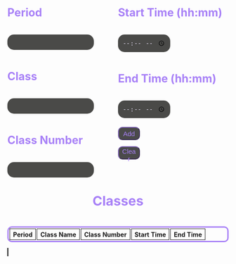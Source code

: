 <html>
<style>
  .table {
    border: #a881f7 solid;
    border-radius: 10px;
    border-collapse:separate;
  }
  .cell {
    border: 1px solid;
    text-align: center;
  }
  .container {
  }
  input {
    padding: 10px;
    background-color: #4a4a48;
    border: 0px;
    color: #e7dff7;
    border-radius: 15px;
  }
  input:focus, textarea:focus, select:focus{
    outline: none;
  }
  h3 {
    color: #a881f7;
    padding: 10px;
    padding-left: 0px;
    font-size: 25px;
  }
  .title {
    color: #a881f7;
    padding: 10px;
    font-size: 30px;
    text-align: center;
  }
  .button {
    border-radius: 10px;
    width: 50px;
    height: 30px;
    background: #4a4a4a;
    font-size: 15px;
    color: #a881f7;
    border-color: #775cad;
  }
  .timerButton {
    border-radius: 10px;
    background: #4a4a4a;
    font-size: 15px;
    color: #a881f7;
    border-color: #775cad;
  }
  input::-webkit-outer-spin-button, input::-webkit-inner-spin-button {
    -webkit-appearance: none;
    margin: 0;
  }
  .texts1 {
    width: 50%;
    float: left;
  }
  .texts2 {
    width: 50%;
    float: left;
    padding-bottom: 20px;
  }
  .drop {
    border-radius: 10px;
    width: 50px;
    height: 30px;
    background: #4a4a4a;
    font-size: 15px;
    color: #a881f7;
    border-color: #775cad;
  }
</style>

<div class='container'>

  <div class='texts1'>    
    <h3> Period </h3>
        <input autocomplete="off" id='newPeriod' type='text' required>
    <h3> Class </h3>
        <input autocomplete="off" id='newClass' type='text' required>
    <h3> Class Number </h3>
        <input autocomplete="off" id='classNum' type='text' required>
  </div>
  <div class='texts2'>
    <h3> Start Time (hh:mm) </h3>
        <input autocomplete="off" id='newStart' type='time' required>
    <h3> End Time (hh:mm) </h3>
        <input autocomplete="off" id='newEnd' type='time' required>
  </div>
<br>
<br>
<button class='button' id='addClassButton' onclick="addSchedule()">Add</button>

<button class='button' id='remove'>Clear</button>
<br>
<br>
<h3 class="title"> Classes </h3>
        <table class="table" id="schedule" style="width: 100%; margin-left: auto; margin-right: auto;">
          <tr>
            <th class="cell">Period</th>
            <th class="cell">Class Name</th>
            <th class="cell">Class Number</th>
            <th class="cell">Start Time</th>
            <th class="cell">End Time</th>
          </tr>
        </table>
</div>

<img src="images/school_map.jpg" id="map" alt="map" usemap="#map" hidden>

<canvas id="canvas" width="652px" height="652px" style="border: 1px solid #000000;">
</canvas>


<script>
var c = document.getElementById("canvas");
var ctx2 = c.getContext("2d");
var img = document.getElementById("map");



if (img.complete) {
    ctx2.drawImage(img, 0, 0, 652, 652);
} else {
    img.onload = function () {
        ctx2.drawImage(img, 0, 0, 652, 652);    
    };
}

function storeCoordinate(room, xVal, yVal, array) {
    array.push({room: room, x: xVal, y: yVal});
}

var coords = [];

storeCoordinate("A101",347,507,coords)
storeCoordinate("A102",325,509,coords)
storeCoordinate("A107",302,501,coords)
storeCoordinate("A116",283,487,coords)
storeCoordinate("A124",261,484,coords)
storeCoordinate("A125",243,469,coords)
storeCoordinate("A126",228,445,coords)
storeCoordinate("A136",253,425,coords)
storeCoordinate("A138",267,436,coords)
storeCoordinate("A144",313,462,coords)
storeCoordinate("A148",325,437,coords)
storeCoordinate("A150",330,469,coords)
storeCoordinate("A151",349,471,coords)
storeCoordinate("B111",573,358,coords)
storeCoordinate("B113",594,356,coords)
storeCoordinate("B115",619,354,coords)
storeCoordinate("B121",592,239,coords)
storeCoordinate("B123",571,247,coords)
storeCoordinate("B125",551,255,coords)
storeCoordinate("B128",521,263,coords)
storeCoordinate("D101",450,260,coords)
storeCoordinate("D102",431,241,coords)
storeCoordinate("D103",463,247,coords)
storeCoordinate("D104",445,229,coords)
storeCoordinate("D111",471,203,coords)
storeCoordinate("D112",489,221,coords)
storeCoordinate("D113",485,189,coords)
storeCoordinate("D114",503,208,coords)
storeCoordinate("D115",499,176,coords)
storeCoordinate("D116",517,194,coords)
storeCoordinate("D117",513,162,coords)
storeCoordinate("D118",531,183,coords)
storeCoordinate("E101",435,175,coords)
storeCoordinate("E102",419,169,coords)
storeCoordinate("E103",451,153,coords)
storeCoordinate("E104",427,144,coords)
storeCoordinate("E105",461,129,coords)
storeCoordinate("E106",437,119,coords)
storeCoordinate("G101",373,215,coords)
storeCoordinate("G102",345,213,coords)
storeCoordinate("G103",374,199,coords)
storeCoordinate("G104",346,353,coords)
storeCoordinate("G111",349,162,coords)
storeCoordinate("G112",377,163,coords)
storeCoordinate("G113",350,143,coords)
storeCoordinate("G114",377,144,coords)
storeCoordinate("G115",350,123,coords)
storeCoordinate("G116",376,125,coords)
storeCoordinate("G117",352,104,coords)
storeCoordinate("G118",379,105,coords)
storeCoordinate("J101",281,233,coords)
storeCoordinate("J102",305,222,coords)
storeCoordinate("J103",272,215,coords)
storeCoordinate("J104",297,204,coords)
storeCoordinate("J110",260,188,coords)
storeCoordinate("J111",254,177,coords)
storeCoordinate("J112",249,165,coords)
storeCoordinate("J113",283,175,coords)
storeCoordinate("J114",275,157,coords)
storeCoordinate("J115",241,151,coords)
storeCoordinate("J116",266,139,coords)
storeCoordinate("J117",233,133,coords)
storeCoordinate("J118",257,122,coords)
storeCoordinate("K101",222,208,coords)
storeCoordinate("K102",209,223,coords)
storeCoordinate("K103",206,186,coords)
storeCoordinate("K104",185,206,coords)
storeCoordinate("K105",186,167,coords)
storeCoordinate("K106",165,187,coords)
storeCoordinate("L101",234,283,coords)
storeCoordinate("L102",224,307,coords)
storeCoordinate("L103",218,276,coords)
storeCoordinate("L104",208,299,coords)
storeCoordinate("L110",179,287,coords)
storeCoordinate("L111",167,282,coords)
storeCoordinate("L112",155,276,coords)
storeCoordinate("L113",186,261,coords)
storeCoordinate("L114",169,252,coords)
storeCoordinate("L115",140,270,coords)
storeCoordinate("L116",151,245,coords)
storeCoordinate("L117",121,262,coords)
storeCoordinate("L118",133,237,coords)
storeCoordinate("M101",103,312,coords)
storeCoordinate("M116",75,350,coords)
storeCoordinate("N113",170,422,coords)
storeCoordinate("N122",157,359,coords)
storeCoordinate("P101",176,468,coords)
storeCoordinate("P104",156,462,coords)
storeCoordinate("P107",152,479,coords)
storeCoordinate("P108",133,490,coords)
storeCoordinate("P111",106,482,coords)
storeCoordinate("P116",98,456,coords)
storeCoordinate("R300",452,66,coords)
storeCoordinate("R301",481,76,coords)
storeCoordinate("R302",506,89,coords)
storeCoordinate("R303",530,103,coords)
storeCoordinate("R401",392,49,coords)
storeCoordinate("R402",418,53,coords)
storeCoordinate("R501",334,42,coords)
storeCoordinate("R502",361,44,coords)
storeCoordinate("S101",100,147,coords)
storeCoordinate("S102",118,132,coords)
storeCoordinate("S103",137,114,coords)
storeCoordinate("S104",155,100,coords)
storeCoordinate("S105",170,85,coords)
storeCoordinate("S106",186,72,coords)
storeCoordinate("S107",201,58,coords)
storeCoordinate("Performing Arts Center",137,395,coords)
storeCoordinate("Library",380,477,coords)
storeCoordinate("Administration",423,454,coords)
storeCoordinate("Food Court",477,323,coords)
storeCoordinate("Gym",571,304,coords)

coords[0].room == "A101"
coords[0].x == 347
coords[0].y == 507

for (var i = 0; i < coords.length; i++) {
    var room = coords[i].room;
    var x = coords[i].x;
    var y = coords[i].y;
} 

var d = document.getElementById("canvas");
var ctx = canvas.getContext("2d");

function drawStar(cx, cy, spikes, outerRadius, innerRadius) {
    var rot = Math.PI / 2 * 3;
    var x = cx;
    var y = cy;
    var step = Math.PI / spikes;

    ctx.strokeStyle = "#000";
    ctx.beginPath();
    ctx.moveTo(cx, cy - outerRadius)
    for (i = 0; i < spikes; i++) {
        x = cx + Math.cos(rot) * outerRadius;
        y = cy + Math.sin(rot) * outerRadius;
        ctx.lineTo(x, y)
        rot += step

        x = cx + Math.cos(rot) * innerRadius;
        y = cy + Math.sin(rot) * innerRadius;
        ctx.lineTo(x, y)
        rot += step
    }
    ctx.lineTo(cx, cy - outerRadius)
    ctx.closePath();
    ctx.lineWidth=5;
    ctx.strokeStyle='red';
    ctx.stroke();
}

var periodInput = document.getElementById('newPeriod');
var classInput = document.getElementById('newClass');
var classNumber = document.getElementById('classNum');
var startInput = document.getElementById('newStart');
var endInput = document.getElementById('newEnd');
var addClassButton = document.getElementById('addClassButton');
var clear = document.getElementById('remove')
var incompleteTasks = document.getElementById('schedule');

//local

var periodX = []
var class1X = []
var classNumX = []
var startTimeX = []
var endTimeX = []
function addSchedule() {
    var period = periodInput.value;
      periodX.push(periodInput.value)
    var classIn = classInput.value;
      class1X.push(classInput.value)
    var classNum = document.getElementById('classNum').value;
      classNumX.push(classNum)
    var start = startInput.value;
      startTimeX.push(startInput.value)
    var end = endInput.value;
      endTimeX.push(endInput.value)
    localStorage.setItem('period', JSON.stringify(periodX))
    localStorage.setItem('class1', JSON.stringify(class1X))
    localStorage.setItem('classNum', JSON.stringify(classNumX))
    localStorage.setItem('startTime', JSON.stringify(startTimeX))
    localStorage.setItem('endTime', JSON.stringify(endTimeX))
    const delay = (delayms) => {
      return new Promise(resolve => setTimeout(resolve, delayms));
    }
    const reRender = async () => {
      let reloadDelay = await delay(500);
      window.location.reload()
    }
    reRender();
    addTask(period, classIn, classNum, start, end)
    addLocal(period, classIn, classNum, start, end)
}

var i = 0

function addTask(period, classIn, classNum, start, end) {

    var [h, m] = document.getElementById('newStart').value.split(":");

    var table = document.createElement('tr');
    table.innerHTML = "<th id='class' class='cell'>" + period + "</th>" +
        "<th id='class' class='cell'>" + classIn + "</th>" +
        "<th id='class' class='cell'>" + classNum + "</th>" +
        "<th id='class' class='cell'>" + start + "</th>" +
        "<th id='class' class='cell'>" + end + "</th>";
    incompleteTasks.appendChild(table);
    document.getElementById('newPeriod').value = "";
    document.getElementById('newClass').value = "";
    document.getElementById('classNum').value = "";
    document.getElementById('newStart').value = "";
    document.getElementById('newEnd').value = "";
}

// API connect

const isLocalhost = Boolean(
	window.location.hostname === "localhost" ||
		window.location.hostname === "[::1]" ||
		window.location.hostname.match(/^127(?:\.(?:25[0-5]|2[0-4][0-9]|[01]?[0-9][0-9]?)){3}$/)
);
const api = isLocalhost ? "http://localhost:8199" : "https://saakd.nighthawkcodingsociety.com";

clear.addEventListener("click", function(){
  remove();
});

const getList = async () => {
	const list = await fetch(api + "/scheduleList").then((r) => r.json());
	scheduleLocal = list;
  return list
};

getList().then(list => {
  list.forEach(cls => {

    addTask(cls.period, cls.class1, cls.classNum, cls.startTime, cls.endTime)
    
    const result = coords.find(({ room }) => room === cls.classNum);
    console.log(result)
    drawStar(result.x, result.y, 5, 20, 10)
  });
})

function addLocal(period, class1, classNum, startTime, endTime){

  let data = {
    "period": period,
    "class1": class1,
    "classNumber": classNum,
    "startTime": startTime,
    "endTime": endTime
}
  fetch(api + '/schedule', {
    method: 'POST',
    headers: {
      'Content-Type': 'application/json',
    },
    body: JSON.stringify(data),
  })
    .then((response) => response.json())
    .catch((error) => {
      console.error('Error:', error);
    });
}

function remove() {
  console.log("work")
  fetch(api + '/scheduleList', {
    method: 'DELETE'
  })
    .then((response) => response.json())

  // getList().then(list => {
  //   list.forEach(cls => {
  //     const result = coords.find(({ room }) => room === cls.classNum);
  //     console.log(result)
  //     clearStroke(result.x, result.y, 5, 20, 10)
  //   });
  // });
  var x = 1
  
  const delay = (delayms) => {
    return new Promise(resolve => setTimeout(resolve, delayms));
  }
  const reRender = async () => {
    let reloadDelay = await delay(700);
    window.location.reload()
  }
  reRender();

  while (x=1) {
    const element = document.getElementById("class");
    element.remove();
  }
}
  
</script>